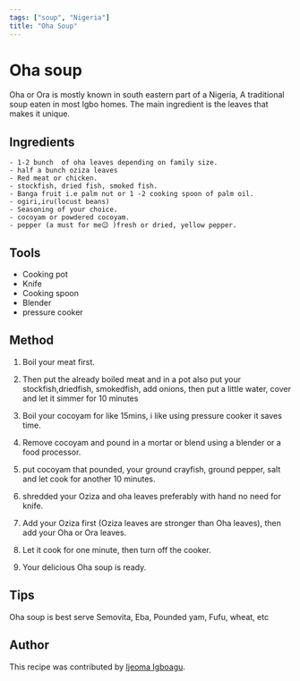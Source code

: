 ```yaml
---
tags: ["soup", "Nigeria"]
title: "Oha Soup"
---
```


<TagLinks />

# Oha soup

Oha or Ora is mostly known in south eastern part of a Nigeria, A traditional soup eaten in most Igbo homes. The main ingredient is the leaves that makes it unique.

## Ingredients
```
- 1-2 bunch  of oha leaves depending on family size.
- half a bunch oziza leaves
- Red meat or chicken.
- stockfish, dried fish, smoked fish.
- Banga fruit i.e palm nut or 1 -2 cooking spoon of palm oil.
- ogiri,iru(locust beans)
- Seasoning of your choice.
- cocoyam or powdered cocoyam.
- pepper (a must for me😉 )fresh or dried, yellow pepper.
```

## Tools
- Cooking pot 
- Knife
- Cooking spoon
- Blender
- pressure cooker

## Method

1. Boil your meat first.

2. Then put the already boiled meat and in a pot also put your stockfish,driedfish, smokedfish, add onions, then put a little water, cover and let it  simmer for 10 minutes

3. Boil your cocoyam for like 15mins, i like using pressure cooker it saves time.

4. Remove cocoyam and pound in a mortar or blend using a blender or a food processor.

5. put cocoyam that pounded, your ground crayfish, ground pepper, salt and let cook for another 10 minutes.

6. shredded your Oziza and oha leaves preferably with hand no need for knife.

7. Add your Oziza first (Oziza leaves are stronger than Oha leaves), then add your Oha or Ora leaves.

8. Let it cook for one minute, then turn off the cooker.

9. Your delicious Oha soup is ready.

## Tips
Oha soup is best serve Semovita, Eba, Pounded yam, Fufu, wheat,  etc


## Author
This recipe was contributed by [Ijeoma Igboagu](https://github.com/ijayhub).